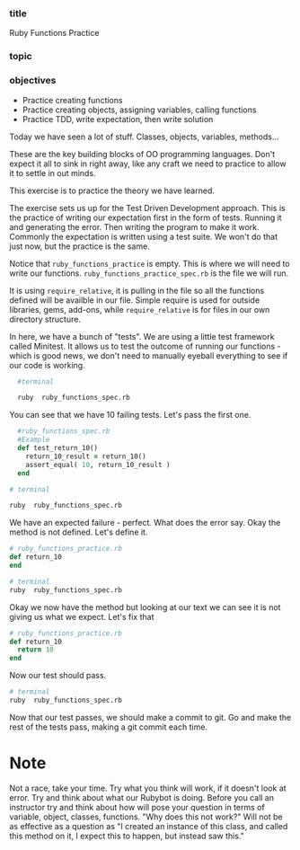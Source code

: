 ### title

Ruby Functions Practice

### topic

### objectives
* Practice creating functions
* Practice creating objects, assigning variables, calling functions
* Practice TDD, write expectation, then write solution

Today we have seen a lot of stuff.  Classes, objects, variables, methods...

These are the key building blocks of OO programming languages.  Don't expect it all to sink in right away, like any craft we need to practice to allow it to settle in out minds.

This exercise is to practice the theory we have learned.

The exercise sets us up for the Test Driven Development approach.  This is the practice of writing our expectation first in the form of tests.  Running it and generating the error. Then writing the program to make it work.  Commonly the expectation is written using a test suite.  We won't do that just now,  but the practice is the same.


Notice that `ruby_functions_practice` is empty.  This is where we will need to write our functions.
`ruby_functions_practice_spec.rb` is the file we will run.

It is using `require_relative`,  it is pulling in the file so all the functions defined will be availble in our file. Simple require is used for outside libraries, gems, add-ons, while `require_relative` is for files in our own directory structure.

In here, we have a bunch of "tests". We are using a little test framework called Minitest. It allows us to test the outcome of running our functions - which is good news, we don't need to manually eyeball everything to see if our code is working.

```bash
  #terminal

  ruby  ruby_functions_spec.rb
```

You can see that we have 10 failing tests. Let's pass the first one.

```ruby
  #ruby_functions_spec.rb
  #Example
  def test_return_10()
    return_10_result = return_10()
    assert_equal( 10, return_10_result )
  end
```

```bash
# terminal

ruby  ruby_functions_spec.rb
```

We have an expected failure - perfect.  What does the error say. Okay the method is not defined.  Let's define it.


```ruby
# ruby_functions_practice.rb
def return_10
end
```

```bash
# terminal
ruby  ruby_functions_spec.rb
```

Okay we now have the method but looking at our text we can see it is not giving us what we expect. Let's fix that

```ruby
# ruby_functions_practice.rb
def return_10
  return 10
end
```

Now our test should pass.

```bash
# terminal
ruby  ruby_functions_spec.rb
```

Now that our test passes, we should make a commit to git. Go and make the rest of the tests pass, making a git commit each time.

# Note
Not a race, take your time. Try what you think will work, if it doesn't look at error.  Try and think about what our Rubybot is doing. Before you call an instructor try and think about how will pose your question in terms of variable, object, classes, functions. "Why does this not work?" Will not be as effective as a question as "I created an instance of this class,  and called this method on it,  I expect this to happen,  but instead saw this."
